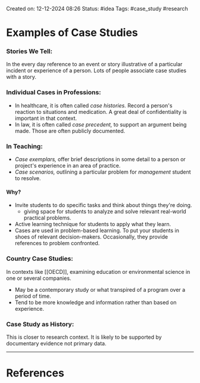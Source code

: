 Created on: 12-12-2024 08:26
Status: #idea
Tags: #case_study #research 
# Examples of Case Studies

### Stories We Tell:
In the every day reference to an event or story illustrative of a particular incident or experience of a person. Lots of people associate case studies with a story.

### Individual Cases in Professions:
- In healthcare, it is often called _case histories._ Record a person's reaction to situations and medication. A great deal of confidentiality is important in that context.
- In law, it is often called _case precedent,_ to support an argument being made. Those are often publicly documented.
### In Teaching:
- _Case exemplars,_ offer brief descriptions in some detail to a person or project's experience in an area of practice.
- _Case scenarios,_ outlining a particular problem for _management_ student to resolve.
#### Why?
- Invite students to do specific tasks and think about things they're doing.
	- giving space for students to analyze and solve relevant real-world practical problems.
- Active learning technique for students to apply what they learn.
- Cases are used in problem-based learning. To put your students in shoes of relevant decision-makers. Occasionally, they provide references to problem confronted. 
### Country Case Studies:
In contexts like [[OECD]], examining education or environmental science in one or several companies.
- May be a contemporary study or what transpired of a program over a period of time.
- Tend to be more knowledge and information rather than based on experience.

### Case Study as History:
This is closer to research context. It is likely to be supported by documentary evidence not primary data.


-----------------
# References